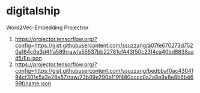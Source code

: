 # digitalship


Word2Vec-Embedding Projectror

1. https://projector.tensorflow.org/?config=https://gist.githubusercontent.com/ssuzzang/a07fe670273d7520a164c0e3d4ffa589/raw/a55537bb22781cf443f50c23f4ca40bd8838aad5/Ep.json
2. https://projector.tensorflow.org/?config=https://gist.githubusercontent.com/ssuzzang/bedbbaf0ac4304194cf301e5a3e28e57/raw/73b09e290b119f480cccc0a2a8e9e8e8b6b4699f/name.json
